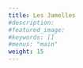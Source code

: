 ```yaml
---
title: Les Jamelles
#description: 
#featured_image: 
#keywords: []
#menus: "main"
weight: 15
---
```

